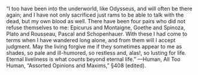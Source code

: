 ---
---
“I too have been into the underworld, like Odysseus, and will often be there again; and I have not only sacrificed just rams to be able to talk with the dead, but my own blood as well. There have been four pairs who did not refuse themselves to me: Epicurus and Montaigne, Goethe and Spinoza, Plato and Rousseau, Pascal and Schopenhauer. With these I had come to terms when I have wandered long alone, and from them will I accept judgment. May the living forgive me if they sometimes appear to me as shades, so pale and ill-humored, so restless and, alas!, so lusting for life. Eternal liveliness is what counts beyond eternal life.”
—Human, All Too Human, “Assorted Opinions and Maxims,” §408 (edited).
